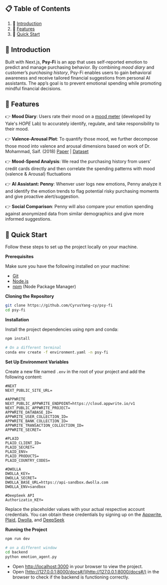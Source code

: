 ## 📋 <a name="table">Table of Contents</a>

1. 🤖 [Introduction](#introduction)
2. 🔋 [Features](#features)
3. 🤸 [Quick Start](#quick-start)

## <a name="introduction">🤖 Introduction</a>

Built with Next.js, **Psy-Fi** is an app that uses self-reported emotion to predict and manage purchasing behavior. By combining *mood diary* and customer’s *purchasing history*, Psy-Fi enables users to gain behavioral awareness and receive tailored financial suggestions from personal AI assistants. The app’s goal is to prevent emotional spending while promoting mindful financial decisions.  

## <a name="features">🔋 Features</a>

👉 **Mood Diary**: Users rate their mood on a [mood meter](https://hopelab.org/case-study/mood-meter/) (developed by Yale's *HOPE* Lab) to accurately identify, regulate, and take responsibility to their mood. 

👉 **Valence-Arousal Plot**: To quantify those mood, we further decompose those mood into valence and arousal dimensions based on work of Dr. Mohammad, Saif. (2018) [Paper](https://aclanthology.org/P18-1017/) | [Dataset](https://saifmohammad.com/WebPages/nrc-vad.html)

👉 **Mood-Spend Analysis**: We read the purchasing history from users’ credit cards directly and then correlate the spending patterns with mood (valence & Arousal) fluctuations

👉 **AI Assistant: Penny**: Whenver user logs new emotions, Penny analyze it and identify the emotion trends to flag potential risky purchasing moments and give proactive alert/suggestion. 

👉 **Social Comparison**: Penny will also compare your emotion spending against anonymized data from similar demographics and give more informed suggestions. 

## <a name="quick-start">🤸 Quick Start</a>

Follow these steps to set up the project locally on your machine.

**Prerequisites**

Make sure you have the following installed on your machine:

- [Git](https://git-scm.com/)
- [Node.js](https://nodejs.org/en)
- [npm](https://www.npmjs.com/) (Node Package Manager)

**Cloning the Repository**

```bash
git clone https://github.com/CyrusYang-cy/psy-fi
cd psy-fi
```

**Installation**

Install the project dependencies using npm and conda:

```bash
npm install

# On a different terminal
conda env create -f environment.yaml -n psy-fi
```

**Set Up Environment Variables**

Create a new file named `.env` in the root of your project and add the following content:

```env
#NEXT
NEXT_PUBLIC_SITE_URL=

#APPWRITE
NEXT_PUBLIC_APPWRITE_ENDPOINT=https://cloud.appwrite.io/v1
NEXT_PUBLIC_APPWRITE_PROJECT=
APPWRITE_DATABASE_ID=
APPWRITE_USER_COLLECTION_ID=
APPWRITE_BANK_COLLECTION_ID=
APPWRITE_TRANSACTION_COLLECTION_ID=
APPWRITE_SECRET=

#PLAID
PLAID_CLIENT_ID=
PLAID_SECRET=
PLAID_ENV=
PLAID_PRODUCTS=
PLAID_COUNTRY_CODES=

#DWOLLA
DWOLLA_KEY=
DWOLLA_SECRET=
DWOLLA_BASE_URL=https://api-sandbox.dwolla.com
DWOLLA_ENV=sandbox

#DeepSeek API
Authorizatio_KEY= 
```

Replace the placeholder values with your actual respective account credentials. You can obtain these credentials by signing up on the [Appwrite](https://appwrite.io/?utm_source=youtube&utm_content=reactnative&ref=JSmastery), [Plaid](https://plaid.com/),  [Dwolla](https://www.dwolla.com/), and [DeepSeek](https://api-docs.deepseek.com/)

**Running the Project**

```bash
npm run dev

# on a different window
cd backend
python emotion_agent.py
```

- Open [http://localhost:3000](http://localhost:3000) in your browser to view the project.
- Open [http://127.0.0.1:8000/docs#/](http://127.0.0.1:8000/docs#/) in the browser to check if the backend is functioning correctly. 
